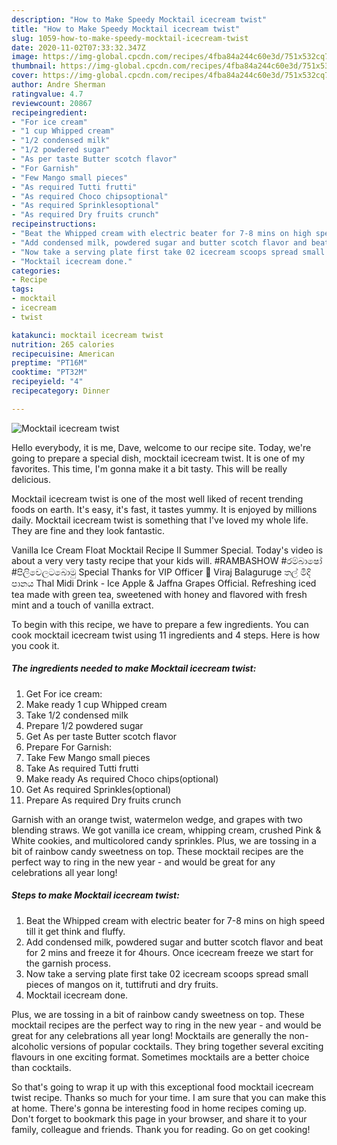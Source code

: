 ```yaml
---
description: "How to Make Speedy Mocktail icecream twist"
title: "How to Make Speedy Mocktail icecream twist"
slug: 1059-how-to-make-speedy-mocktail-icecream-twist
date: 2020-11-02T07:33:32.347Z
image: https://img-global.cpcdn.com/recipes/4fba84a244c60e3d/751x532cq70/mocktail-icecream-twist-recipe-main-photo.jpg
thumbnail: https://img-global.cpcdn.com/recipes/4fba84a244c60e3d/751x532cq70/mocktail-icecream-twist-recipe-main-photo.jpg
cover: https://img-global.cpcdn.com/recipes/4fba84a244c60e3d/751x532cq70/mocktail-icecream-twist-recipe-main-photo.jpg
author: Andre Sherman
ratingvalue: 4.7
reviewcount: 20867
recipeingredient:
- "For ice cream"
- "1 cup Whipped cream"
- "1/2 condensed milk"
- "1/2 powdered sugar"
- "As per taste Butter scotch flavor"
- "For Garnish"
- "Few Mango small pieces"
- "As required Tutti frutti"
- "As required Choco chipsoptional"
- "As required Sprinklesoptional"
- "As required Dry fruits crunch"
recipeinstructions:
- "Beat the Whipped cream with electric beater for 7-8 mins on high speed till it get think and fluffy."
- "Add condensed milk, powdered sugar and butter scotch flavor and beat for 2 mins and freeze it for 4hours. Once icecream freeze we start for the garnish process."
- "Now take a serving plate first take 02 icecream scoops spread small pieces of mangos on it, tuttifruti and dry fruits."
- "Mocktail icecream done."
categories:
- Recipe
tags:
- mocktail
- icecream
- twist

katakunci: mocktail icecream twist 
nutrition: 265 calories
recipecuisine: American
preptime: "PT16M"
cooktime: "PT32M"
recipeyield: "4"
recipecategory: Dinner

---
```



![Mocktail icecream twist](https://img-global.cpcdn.com/recipes/4fba84a244c60e3d/751x532cq70/mocktail-icecream-twist-recipe-main-photo.jpg)

Hello everybody, it is me, Dave, welcome to our recipe site. Today, we're going to prepare a special dish, mocktail icecream twist. It is one of my favorites. This time, I'm gonna make it a bit tasty. This will be really delicious.

Mocktail icecream twist is one of the most well liked of recent trending foods on earth. It's easy, it's fast, it tastes yummy. It is enjoyed by millions daily. Mocktail icecream twist is something that I've loved my whole life. They are fine and they look fantastic.

Vanilla Ice Cream Float Mocktail Recipe II Summer Special. Today&#39;s video is about a very very tasty recipe that your kids will. #RAMBASHOW #රම්බාෂෝ #පිලිවෙලටබොමු Special Thanks for VIP Officer 👮 Viraj Balaguruge තල් මිදි පානය Thal Midi Drink - Ice Apple &amp; Jaffna Grapes Official. Refreshing iced tea made with green tea, sweetened with honey and flavored with fresh mint and a touch of vanilla extract.


To begin with this recipe, we have to prepare a few ingredients. You can cook mocktail icecream twist using 11 ingredients and 4 steps. Here is how you cook it.

<!--inarticleads1-->

##### The ingredients needed to make Mocktail icecream twist:

1. Get For ice cream:
1. Make ready 1 cup Whipped cream
1. Take 1/2 condensed milk
1. Prepare 1/2 powdered sugar
1. Get As per taste Butter scotch flavor
1. Prepare For Garnish:
1. Take Few Mango small pieces
1. Take As required Tutti frutti
1. Make ready As required Choco chips(optional)
1. Get As required Sprinkles(optional)
1. Prepare As required Dry fruits crunch


Garnish with an orange twist, watermelon wedge, and grapes with two blending straws. We got vanilla ice cream, whipping cream, crushed Pink &amp; White cookies, and multicolored candy sprinkles. Plus, we are tossing in a bit of rainbow candy sweetness on top. These mocktail recipes are the perfect way to ring in the new year - and would be great for any celebrations all year long! 

<!--inarticleads2-->

##### Steps to make Mocktail icecream twist:

1. Beat the Whipped cream with electric beater for 7-8 mins on high speed till it get think and fluffy.
1. Add condensed milk, powdered sugar and butter scotch flavor and beat for 2 mins and freeze it for 4hours. Once icecream freeze we start for the garnish process.
1. Now take a serving plate first take 02 icecream scoops spread small pieces of mangos on it, tuttifruti and dry fruits.
1. Mocktail icecream done.


Plus, we are tossing in a bit of rainbow candy sweetness on top. These mocktail recipes are the perfect way to ring in the new year - and would be great for any celebrations all year long! Mocktails are generally the non-alcoholic versions of popular cocktails. They bring together several exciting flavours in one exciting format. Sometimes mocktails are a better choice than cocktails. 

So that's going to wrap it up with this exceptional food mocktail icecream twist recipe. Thanks so much for your time. I am sure that you can make this at home. There's gonna be interesting food in home recipes coming up. Don't forget to bookmark this page in your browser, and share it to your family, colleague and friends. Thank you for reading. Go on get cooking!
